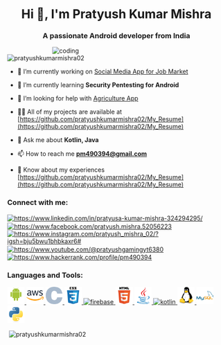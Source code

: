 <h1 align="center">Hi 👋, I'm Pratyush Kumar Mishra</h1>
<h3 align="center">A passionate Android developer from India</h3>

<img align="right" alt="coding" width="400" src="https://github.com/user-attachments/assets/6491aaf6-1c21-49c1-ab02-80deb2c0ed32" />

<p align="left"> <img src="https://komarev.com/ghpvc/?username=pratyushkumarmishra02&label=Profile%20views&color=0e75b6&style=flat" alt="pratyushkumarmishra02" /> </p>

- 🔭 I’m currently working on [Social Media App for Job Market](https://github.com/pratyushkumarmishra02/Social-Media-App-for-Developer-Employee)

- 🌱 I’m currently learning **Security Pentesting for Android**

- 🤝 I’m looking for help with [Agriculture App](https://github.com/pratyushkumarmishra02/Agriculture-App-AgriHUb)

- 👨‍💻 All of my projects are available at [https://github.com/pratyushkumarmishra02/My_Resume](https://github.com/pratyushkumarmishra02/My_Resume)

- 💬 Ask me about **Kotlin, Java**

- 📫 How to reach me **pm490394@gmail.com**

- 📄 Know about my experiences [https://github.com/pratyushkumarmishra02/My_Resume](https://github.com/pratyushkumarmishra02/My_Resume)

<h3 align="left">Connect with me:</h3>
<p align="left">
<a href="https://linkedin.com/in/https://www.linkedin.com/in/pratyusa-kumar-mishra-324294295/" target="blank"><img align="center" src="https://raw.githubusercontent.com/rahuldkjain/github-profile-readme-generator/master/src/images/icons/Social/linked-in-alt.svg" alt="https://www.linkedin.com/in/pratyusa-kumar-mishra-324294295/" height="30" width="40" /></a>
<a href="https://fb.com/https://www.facebook.com/pratyush.mishra.52056223" target="blank"><img align="center" src="https://raw.githubusercontent.com/rahuldkjain/github-profile-readme-generator/master/src/images/icons/Social/facebook.svg" alt="https://www.facebook.com/pratyush.mishra.52056223" height="30" width="40" /></a>
<a href="https://instagram.com/https://www.instagram.com/pratyush_mishra_02/?igsh=bju5bwu1bhbkaxr6#" target="blank"><img align="center" src="https://raw.githubusercontent.com/rahuldkjain/github-profile-readme-generator/master/src/images/icons/Social/instagram.svg" alt="https://www.instagram.com/pratyush_mishra_02/?igsh=bju5bwu1bhbkaxr6#" height="30" width="40" /></a>
<a href="https://www.youtube.com/c/https://www.youtube.com/@pratyushgamingyt6380" target="blank"><img align="center" src="https://raw.githubusercontent.com/rahuldkjain/github-profile-readme-generator/master/src/images/icons/Social/youtube.svg" alt="https://www.youtube.com/@pratyushgamingyt6380" height="30" width="40" /></a>
<a href="https://www.hackerrank.com/https://www.hackerrank.com/profile/pm490394" target="blank"><img align="center" src="https://raw.githubusercontent.com/rahuldkjain/github-profile-readme-generator/master/src/images/icons/Social/hackerrank.svg" alt="https://www.hackerrank.com/profile/pm490394" height="30" width="40" /></a>
</p>

<h3 align="left">Languages and Tools:</h3>
<p align="left"> <a href="https://developer.android.com" target="_blank" rel="noreferrer"> <img src="https://raw.githubusercontent.com/devicons/devicon/master/icons/android/android-original-wordmark.svg" alt="android" width="40" height="40"/> </a> <a href="https://aws.amazon.com" target="_blank" rel="noreferrer"> <img src="https://raw.githubusercontent.com/devicons/devicon/master/icons/amazonwebservices/amazonwebservices-original-wordmark.svg" alt="aws" width="40" height="40"/> </a> <a href="https://www.cprogramming.com/" target="_blank" rel="noreferrer"> <img src="https://raw.githubusercontent.com/devicons/devicon/master/icons/c/c-original.svg" alt="c" width="40" height="40"/> </a> <a href="https://www.w3schools.com/css/" target="_blank" rel="noreferrer"> <img src="https://raw.githubusercontent.com/devicons/devicon/master/icons/css3/css3-original-wordmark.svg" alt="css3" width="40" height="40"/> </a> <a href="https://firebase.google.com/" target="_blank" rel="noreferrer"> <img src="https://www.vectorlogo.zone/logos/firebase/firebase-icon.svg" alt="firebase" width="40" height="40"/> </a> <a href="https://www.w3.org/html/" target="_blank" rel="noreferrer"> <img src="https://raw.githubusercontent.com/devicons/devicon/master/icons/html5/html5-original-wordmark.svg" alt="html5" width="40" height="40"/> </a> <a href="https://www.java.com" target="_blank" rel="noreferrer"> <img src="https://raw.githubusercontent.com/devicons/devicon/master/icons/java/java-original.svg" alt="java" width="40" height="40"/> </a> <a href="https://kotlinlang.org" target="_blank" rel="noreferrer"> <img src="https://www.vectorlogo.zone/logos/kotlinlang/kotlinlang-icon.svg" alt="kotlin" width="40" height="40"/> </a> <a href="https://www.linux.org/" target="_blank" rel="noreferrer"> <img src="https://raw.githubusercontent.com/devicons/devicon/master/icons/linux/linux-original.svg" alt="linux" width="40" height="40"/> </a> <a href="https://www.mysql.com/" target="_blank" rel="noreferrer"> <img src="https://raw.githubusercontent.com/devicons/devicon/master/icons/mysql/mysql-original-wordmark.svg" alt="mysql" width="40" height="40"/> </a> <a href="https://www.python.org" target="_blank" rel="noreferrer"> <img src="https://raw.githubusercontent.com/devicons/devicon/master/icons/python/python-original.svg" alt="python" width="40" height="40"/> </a> </p>

<p>&nbsp;<img align="center" src="https://github-readme-stats.vercel.app/api?username=pratyushkumarmishra02&show_icons=true&locale=en" alt="pratyushkumarmishra02" /></p>




